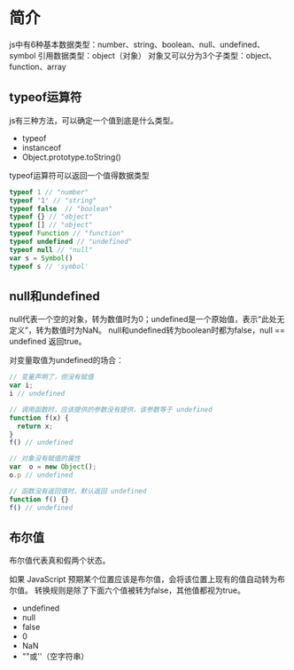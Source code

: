 # 简介
js中有6种基本数据类型：number、string、boolean、null、undefined、symbol
引用数据类型：object（对象）
对象又可以分为3个子类型：object、function、array

## typeof运算符
js有三种方法，可以确定一个值到底是什么类型。
* typeof
* instanceof
* Object.prototype.toString()

typeof运算符可以返回一个值得数据类型
```js
typeof 1 // "number"
typeof '1' // "string"
typeof false  // "boolean"
typeof {} // "object"
typeof [] // "object"
typeof Function // "function"
typeof undefined // "undefined"
typeof null // "null"
var s = Symbol()
typeof s // 'symbol'
```

## null和undefined
null代表一个空的对象，转为数值时为0；undefined是一个原始值，表示“此处无定义”，转为数值时为NaN。
null和undefined转为boolean时都为false，null == undefined 返回true。

对变量取值为undefined的场合：
```js
// 变量声明了，但没有赋值
var i;
i // undefined

// 调用函数时，应该提供的参数没有提供，该参数等于 undefined
function f(x) {
  return x;
}
f() // undefined

// 对象没有赋值的属性
var  o = new Object();
o.p // undefined

// 函数没有返回值时，默认返回 undefined
function f() {}
f() // undefined
```

## 布尔值
布尔值代表真和假两个状态。

如果 JavaScript 预期某个位置应该是布尔值，会将该位置上现有的值自动转为布尔值。
转换规则是除了下面六个值被转为false，其他值都视为true。
* undefined
* null
* false
* 0
* NaN
* ""或''（空字符串）
